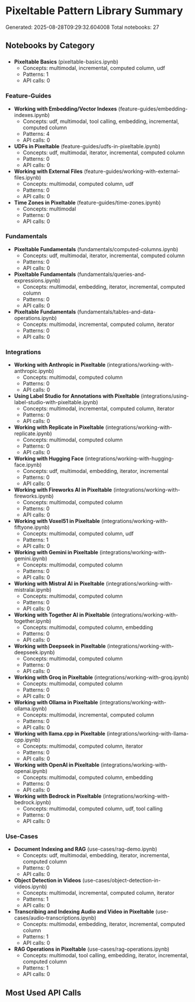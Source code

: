 # Pixeltable Pattern Library Summary

Generated: 2025-08-28T09:29:32.604008
Total notebooks: 27

## Notebooks by Category

### 

- **Pixeltable Basics** (pixeltable-basics.ipynb)
  - Concepts: multimodal, incremental, computed column, udf
  - Patterns: 1
  - API calls: 0

### Feature-Guides

- **Working with Embedding/Vector Indexes** (feature-guides/embedding-indexes.ipynb)
  - Concepts: udf, multimodal, tool calling, embedding, incremental, computed column
  - Patterns: 4
  - API calls: 0
- **UDFs in Pixeltable** (feature-guides/udfs-in-pixeltable.ipynb)
  - Concepts: udf, multimodal, iterator, incremental, computed column
  - Patterns: 0
  - API calls: 0
- **Working with External Files** (feature-guides/working-with-external-files.ipynb)
  - Concepts: multimodal, computed column, udf
  - Patterns: 0
  - API calls: 0
- **Time Zones in Pixeltable** (feature-guides/time-zones.ipynb)
  - Concepts: multimodal
  - Patterns: 0
  - API calls: 0

### Fundamentals

- **Pixeltable Fundamentals** (fundamentals/computed-columns.ipynb)
  - Concepts: udf, multimodal, iterator, incremental, computed column
  - Patterns: 0
  - API calls: 0
- **Pixeltable Fundamentals** (fundamentals/queries-and-expressions.ipynb)
  - Concepts: multimodal, embedding, iterator, incremental, computed column
  - Patterns: 0
  - API calls: 0
- **Pixeltable Fundamentals** (fundamentals/tables-and-data-operations.ipynb)
  - Concepts: multimodal, incremental, computed column, iterator
  - Patterns: 0
  - API calls: 0

### Integrations

- **Working with Anthropic in Pixeltable** (integrations/working-with-anthropic.ipynb)
  - Concepts: multimodal, computed column
  - Patterns: 0
  - API calls: 0
- **Using Label Studio for Annotations with Pixeltable** (integrations/using-label-studio-with-pixeltable.ipynb)
  - Concepts: multimodal, incremental, computed column, iterator
  - Patterns: 0
  - API calls: 0
- **Working with Replicate in Pixeltable** (integrations/working-with-replicate.ipynb)
  - Concepts: multimodal, computed column
  - Patterns: 0
  - API calls: 0
- **Working with Hugging Face** (integrations/working-with-hugging-face.ipynb)
  - Concepts: udf, multimodal, embedding, iterator, incremental
  - Patterns: 0
  - API calls: 0
- **Working with Fireworks AI in Pixeltable** (integrations/working-with-fireworks.ipynb)
  - Concepts: multimodal, computed column
  - Patterns: 0
  - API calls: 0
- **Working with Voxel51 in Pixeltable** (integrations/working-with-fiftyone.ipynb)
  - Concepts: multimodal, computed column, udf
  - Patterns: 1
  - API calls: 0
- **Working with Gemini in Pixeltable** (integrations/working-with-gemini.ipynb)
  - Concepts: multimodal, computed column
  - Patterns: 0
  - API calls: 0
- **Working with Mistral AI in Pixeltable** (integrations/working-with-mistralai.ipynb)
  - Concepts: multimodal, computed column
  - Patterns: 0
  - API calls: 0
- **Working with Together AI in Pixeltable** (integrations/working-with-together.ipynb)
  - Concepts: multimodal, computed column, embedding
  - Patterns: 0
  - API calls: 0
- **Working with Deepseek in Pixeltable** (integrations/working-with-deepseek.ipynb)
  - Concepts: multimodal, computed column
  - Patterns: 0
  - API calls: 0
- **Working with Groq in Pixeltable** (integrations/working-with-groq.ipynb)
  - Concepts: multimodal, computed column
  - Patterns: 0
  - API calls: 0
- **Working with Ollama in Pixeltable** (integrations/working-with-ollama.ipynb)
  - Concepts: multimodal, incremental, computed column
  - Patterns: 0
  - API calls: 0
- **Working with llama.cpp in Pixeltable** (integrations/working-with-llama-cpp.ipynb)
  - Concepts: multimodal, computed column, iterator
  - Patterns: 0
  - API calls: 0
- **Working with OpenAI in Pixeltable** (integrations/working-with-openai.ipynb)
  - Concepts: multimodal, computed column, embedding
  - Patterns: 0
  - API calls: 0
- **Working with Bedrock in Pixeltable** (integrations/working-with-bedrock.ipynb)
  - Concepts: multimodal, computed column, udf, tool calling
  - Patterns: 0
  - API calls: 0

### Use-Cases

- **Document Indexing and RAG** (use-cases/rag-demo.ipynb)
  - Concepts: udf, multimodal, embedding, iterator, incremental, computed column
  - Patterns: 0
  - API calls: 0
- **Object Detection in Videos** (use-cases/object-detection-in-videos.ipynb)
  - Concepts: multimodal, incremental, computed column, iterator
  - Patterns: 1
  - API calls: 0
- **Transcribing and Indexing Audio and Video in Pixeltable** (use-cases/audio-transcriptions.ipynb)
  - Concepts: multimodal, embedding, iterator, incremental, computed column
  - Patterns: 1
  - API calls: 0
- **RAG Operations in Pixeltable** (use-cases/rag-operations.ipynb)
  - Concepts: multimodal, tool calling, embedding, iterator, incremental, computed column
  - Patterns: 1
  - API calls: 0

## Most Used API Calls

